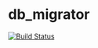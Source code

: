 # db_migrator
[![Build Status](https://travis-ci.org/maesi/db_migrator.svg?branch=master)](https://travis-ci.org/maesi/db_migrator)
